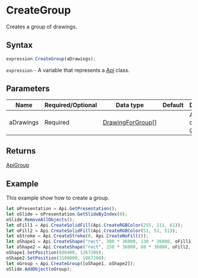 # CreateGroup

Creates a group of drawings.

## Syntax

```javascript
expression.CreateGroup(aDrawings);
```

`expression` - A variable that represents a [Api](../Api.md) class.

## Parameters

| **Name** | **Required/Optional** | **Data type** | **Default** | **Description** |
| ------------- | ------------- | ------------- | ------------- | ------------- |
| aDrawings | Required | [DrawingForGroup](../../Enumeration/DrawingForGroup.md)[] |  | An array of drawings to group. |

## Returns

[ApiGroup](../../ApiGroup/ApiGroup.md)

## Example

This example show how to create a group.

```javascript editor-
let oPresentation = Api.GetPresentation();
let oSlide = oPresentation.GetSlideByIndex(0);
oSlide.RemoveAllObjects();
let oFill1 = Api.CreateSolidFill(Api.CreateRGBColor(255, 111, 61));
let oFill2 = Api.CreateSolidFill(Api.CreateRGBColor(51, 51, 51));
let oStroke = Api.CreateStroke(0, Api.CreateNoFill());
let oShape1 = Api.CreateShape("rect", 300 * 36000, 130 * 36000, oFill1, oStroke);
let oShape2 = Api.CreateShape("rect", 150 * 36000, 80 * 36000, oFill2, oStroke);
oShape1.SetPosition(608400, 1267200);
oShape2.SetPosition(3100000, 1867200);
let oGroup = Api.CreateGroup([oShape1, oShape2]);
oSlide.AddObject(oGroup);
```
